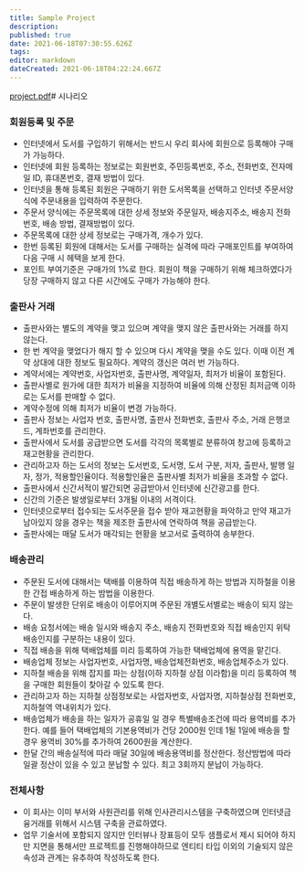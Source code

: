 ```yaml
---
title: Sample Project
description: 
published: true
date: 2021-06-18T07:30:55.626Z
tags: 
editor: markdown
dateCreated: 2021-06-18T04:22:24.667Z
---
```


[project.pdf](/project.pdf)# 시나리오
### 회원등록 및 주문
- 인터넷에서 도서를 구입하기 위해서는 반드시 우리 회사에 회원으로 등록해야 구매가 가능하다.
- 인터넷에 회원 등록하는 정보로는 회원번호, 주민등록번호, 주소, 전화번호, 전자메일 ID, 휴대폰번호, 결재 방법이 있다.
- 인터넷을 통해 등록된 회원은 구매하기 위한 도서목록을 선택하고 인터넷 주문서양식에 주문내용을 입력하여 주문한다.
- 주문서 양식에는 주문목록에 대한 상세 정보와 주문일자, 배송지주소, 배송지 전화번호, 배송 방법, 결재방법이 있다.
- 주문목록에 대한 상세 정보로는 구매가격, 개수가 있다.
- 한번 등록된 회원에 대해서는 도서를 구매하는 실격에 따라 구매포인트를 부여하여 다음 구매 시 헤택을 보게 한다.
- 포인트 부여기준은 구매가의 1%로 한다. 회원이 책을 구매하기 위해 체크하였다가 당장 구매하지 않고 다른 시간에도 구매가 가능해야 한다.

### 출판사 거래
- 출판사와는 별도의 계약을 맺고 있으며 계약을 맺지 않은 출판사와는 거래를 하지 않는다.
- 한 번 계약을 맺었다가 해지 할 수 있으며 다시 계약을 맺을 수도 있다. 이때 이전 계약 상대에 대한 정보도 필요하다. 계약의 갱신은 여러 번 가능하다.
- 계약서에는 계약번호, 사업자번호, 출판사명, 계약일자, 최저가 비율이 포함된다.
- 출판사별로 원가에 대한 최저가 비율을 지정하여 비율에 의해 산정된 최저금액 이하로는 도서를 판매할 수 없다.
- 계약수정에 의해 최저가 비율이 변경 가능하다.
- 출판사 정보는 사업자 번호, 출판사명, 출판사 전화번호, 출판사 주소, 거래 은행코드, 계좌번호를 관리한다.
- 출판사에서 도서를 공급받으면 도서를 각각의 목록별로 분류하여 창고에 등록하고 재고현황을 관리한다.
- 관리하고자 하는 도서의 정보는 도서번호, 도서명, 도서 구분, 저자, 출판사, 발행 일자, 정가, 적용할인율이다. 적용할인율은 출판사별 최저가 비율을 초과할 수 없다.
- 출판사에서 신간서적이 발간되면 공급받아서 인터넷에 신간광고를 한다.
- 신간의 기준은 발생일로부터 3개될 이내의 서격이다.
- 인터넷으로부터 접수되는 도서주문을 접수 받아 재고현황을 파악하고 만약 재고가 남아있지 않을 경우는 책을 제조한 출판사에 연락하여 책을 공급받는다.
- 출판사에는 매달 도서가 매각되는 현황을 보고서로 출력하여 송부한다.

### 배송관리
- 주문된 도서에 대해서는 택배를 이용하여 직접 배송하게 하는 방법과 지하철을 이용한 간접 배송하게 하는 밤법을 이용한다.
- 주문이 발생한 단위로 배송이 이루어지며 주문된 개별도서별로는 배송이 되지 않는다.
- 배송 요청서에는 배송 일시와 배송지 주소, 배송지 전화번호와 직접 배송인지 위탁배송인지를 구분하는 내용이 있다.
- 직접 배송을 위해 택배업체를 미리 등록하여 가능한 택배업체에 용역을 맡긴다.
- 배송업체 정보는 사업자번호, 사업자명, 배송업체전화번호, 배송업체주소가 있다.
- 지하철 배송을 위해 잡지를 파는 상점(이하 지하철 상점 이라함)을 미리 등록하여 책을 구매한 회원들이 찾아갈 수 있도록 한다.
- 관리하고자 하는 지하철 상점정보로는 사업자번호, 사업자명, 지하철상점 전화번호, 지하철역 역내위치가 있다.
- 배송업체가 배송을 하는 일자가 공휴일 일 경우 특별배송조건에 따라 용역비를 추가한다. 예를 들어 택배업체의 기본용역비가 건당 2000원 인데 1될 1일에 배송을 할 경우 용역비 30%를 추가하여 2600원을 계산한다.
- 한달 간의 배송실적에 따라 매달 30일에 배송용역비를 정산한다. 정산밤법에 따라 일괄 정산이 있을 수 있고 분납할 수 있다. 최고 3회까지 분납이 가능하다.

### 전체사항
- 이 회사는 이미 부서와 사원관리를 위해 인사관리시스템을 구축하였으며 인터넷금융거래를 위해서 시스템 구축을 관료하였다.
- 업무 기술서에 포함되지 않지만 인터뷰나 장표등이 모두 샘플로서 제시 되어야 하지만 지면을 통해서만 프로젝트를 진행해야하므로 엔티티 타입 이외의 기술되지 않은 속성과 관계는 유추하여 작성하도록 한다.
